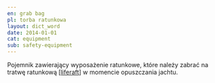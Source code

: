 ```yaml
---
en: grab bag
pl: torba ratunkowa
layout: dict_word
date: 2014-01-01
cat: equipment
sub: safety-equipment
---
```


Pojemnik zawierający wyposażenie ratunkowe, które należy zabrać na tratwę ratunkową [[liferaft](/dict/liferaft.html)] 
w momencie opuszczania jachtu.

<!-- TODO: co powinno być w torbie -->